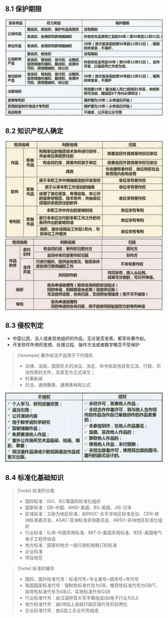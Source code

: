 
## 8.1 保护期限
![保护期限](附件/保护期限.jpg)
## 8.2 知识产权人确定
![知识产权人确定](附件/知识产权人确定.jpg)
![委托创作和合作开发](附件/委托创作和合作开发.jpg)
## 8.3 侵权判定
 - 中国公民、法人或者其他组织的作品，无论是否发表，都享有著作权。
 - 开发软件所用的思想、处理过程、操作方法或者数学概念不受保护

>[!example] 著作权法不适用于下列情形
> - 法律、法规，国家机关的决议、决定、命令和其他具有立法、行政、司法性质的文件，及其官方正式译文；
> - 时事新闻
> - 历法、通用数表、通用表格和公式

![侵权判定](附件/侵权判定.jpg)
## 8.4 标准化基础知识
>[!note] 标准的分类
> - 国际标准：ISO、IEC等国际标准化组织
> - 国家标准：GB-中国、ANSI-美国、BS-英国、JIS-日本
> - 区域标准：又称为地区标准，如PASC-太平洋地区标准会议、CEN-欧洲标准委员会、ASAC-亚洲标准咨询委员会、ARSO-非洲地区标准化组织
> - 行业标准：GJB-中国军用标准、MIT-S-美国军用标准、IEEE-美国电气电子工程师协会
> - 地方标准：国家的地方一级行政机构制订的标准
> - 企业标准
> - 项目规范

>[!note] 标准的编号
> - 国际、国外标准代号：标准代号+专业类号+顺序号+年代号
> - 我国国家标准代号：强制性标准代号为GB，推荐性标准代号为GB/T，指导性标准代号为GB/Z、实物标准代号GSB
> - 行业标准代号：由汉语拼音大写字幕组成(如电子行业为SJ)
> - 地方标准代号：由DB加上省级行政区域代号的前两位
> - 企业标准代号：由Q加上企业代号组成